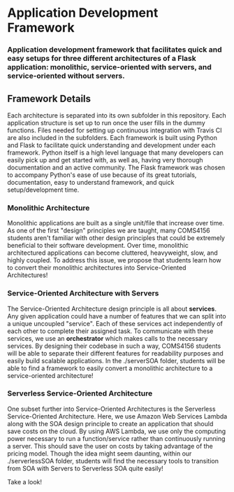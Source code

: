 # Application Development Framework

### Application development framework that facilitates quick and easy setups for three different architectures of a Flask application: monolithic, service-oriented with servers, and service-oriented without servers. 

## Framework Details
Each architecture is separated into its own subfolder in this repository. Each application structure is set up to run once the user fills in the dummy functions. Files needed for setting up continuous integration with Travis CI are also included in the subfolders. Each framework is built using Python and Flask to facilitate quick understanding and development under each framework. Python itself is a high level language that many developers can easily pick up and get started with, as well as, having very thorough documentation and an active community. The Flask framework was chosen to accompany Python's ease of use because of its great tutorials, documentation, easy to understand framework, and quick setup/development time.

### Monolithic Architecture
Monolithic applications are built as a single unit/file that increase over time. As one of the first "design" principles we are taught, many COMS4156 students aren't familiar with other design principles that could be extremely beneficial to their software development. Over time, monolithic architectured applications can become cluttered, heavyweight, slow, and highly coupled. To address this issue, we propose that students learn how to convert their monolithic architectures into Service-Oriented Architectures!

### Service-Oriented Architecture with Servers
The Service-Oriented Architecture design principle is all about <b>services</b>. Any given application could have a number of features that we can split into a unique uncoupled "service". Each of these services act independently of each other to complete their assigned task. To communicate with these services, we use an <b>orchestrator</b> which makes calls to the necessary services. By designing their codebase in such a way, COMS4156 students will be able to separate their different features for readability purposes and easily build scalable applications. In the ./serverSOA folder, students will be able to find a framework to easily convert a monolithic architecture to a service-oriented architecture!

### Serverless Service-Oriented Architecture
One subset further into Service-Oriented Architectures is the Serverless Service-Oriented Architecture. Here, we use Amazon Web Services Lambda along with the SOA design principle to create an application that should save costs on the cloud. By using AWS Lambda, we use only the computing power necessary to run a function/service rather than continuously running a server. This should save the user on costs by taking advantage of the pricing model. Though the idea might seem daunting, within our ./serverlessSOA folder, students will find the necessary tools to transition from SOA with Servers to Serverless SOA quite easily!

Take a look!
